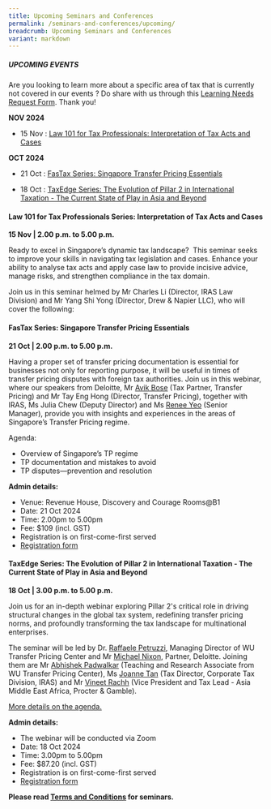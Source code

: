 ```yaml
---
title: Upcoming Seminars and Conferences
permalink: /seminars-and-conferences/upcoming/
breadcrumb: Upcoming Seminars and Conferences
variant: markdown
---
```

##### **UPCOMING EVENTS**
Are you looking to learn more about a specific area of tax that is currently not covered in our events ? 
Do share with us through this [Learning Needs Request Form](https://form.gov.sg/5d2c51283703d80011e52615). Thank you!

**NOV 2024**
* 15 Nov : [Law 101 for Tax Professionals: Interpretation of Tax Acts and Cases](#15nov-ta-id)

**OCT 2024**
* 21 Oct : [FasTax Series: Singapore Transfer Pricing Essentials](#21oct-ta-id)

* 18 Oct : [TaxEdge Series: The Evolution of Pillar 2 in International Taxation -
The Current State of Play in Asia and Beyond](#18oct-ta-id)


<a id="15nov-ta-id"></a>
#### **Law 101 for Tax Professionals Series: Interpretation of Tax Acts and Cases**<br>
**15 Nov | 2.00 p.m. to 5.00 p.m.**

Ready to excel in Singapore’s dynamic tax landscape?&nbsp; This seminar seeks to improve your skills in navigating tax legislation and cases. Enhance your ability to analyse tax acts and apply case law to provide incisive advice, manage risks, and strengthen compliance in the tax domain.

Join us in this seminar helmed by Mr Charles Li (Director, IRAS Law Division) and Mr Yang Shi Yong (Director, Drew &amp; Napier LLC), who will cover the following:

<a id="21oct-ta-id"></a>
#### **FasTax Series: Singapore Transfer Pricing Essentials**<br>
**21 Oct | 2.00 p.m. to 5.00 p.m.**

Having a proper set of transfer pricing documentation is essential for businesses not only for reporting purpose, it will be useful in times of transfer pricing disputes with foreign tax authorities. Join us in this webinar, where our speakers from Deloitte, Mr [Avik Bose](https://www.linkedin.com/in/avik-bose-63776014/) (Tax Partner, Transfer Pricing) and Mr Tay Eng Hong (Director, Transfer Pricing), together with IRAS, Ms Julia Chew (Deputy Director) and Ms [Renee Yeo](https://www.linkedin.com/in/reneeyeo/) (Senior Manager), provide you with insights and experiences in the areas of Singapore’s Transfer Pricing regime.

Agenda:

* Overview of Singapore’s TP regime
* TP documentation and mistakes to avoid
* TP disputes—prevention and resolution

**Admin details:**
*   Venue: Revenue House, Discovery and Courage Rooms@B1
*   Date: 21 Oct 2024
*   Time: 2.00pm to 5.00pm
*   Fee: $109 (incl. GST)
*   Registration is on first-come-first served
* [Registration form](https://form.gov.sg/66e96cee92186338ff8eea9b)


<a id="18oct-ta-id"></a>
#### **TaxEdge Series: The Evolution of Pillar 2 in International Taxation - The Current State of Play in Asia and Beyond**<br>
**18 Oct | 3.00 p.m. to 5.00 p.m.**

Join us for an in-depth webinar exploring Pillar 2's critical role in driving structural changes in the global tax system, redefining transfer pricing norms, and profoundly transforming the tax landscape for multinational enterprises.

The seminar will be led by Dr. [Raffaele Petruzzi](https://www.linkedin.com/in/raffaelepetruzzi/), Managing Director of WU Transfer Pricing Center and Mr [Michael Nixon](https://www.linkedin.com/in/michael-nixon-911b05a/), Partner, Deloitte. Joining them are Mr [Abhishek Padwalkar](https://www.linkedin.com/in/abhishek-padwalkar-54a97ab6/) (Teaching and Research Associate from WU Transfer Pricing Center), Ms [Joanne Tan](https://www.linkedin.com/in/joanne-tan-1994a3298/) (Tax Director, Corporate Tax Division, IRAS) and Mr [Vineet Rachh](https://www.linkedin.com/in/vineet-rachh-08037616b/) (Vice President and Tax Lead - Asia Middle East Africa, Procter &amp; Gamble).

[More details on the agenda.](/files/pillar2webinar_18oct24_updated17sep.pdf)

**Admin details:**
*   The webinar will be conducted via Zoom
*   Date: 18 Oct 2024
*   Time: 3.00pm to 5.00pm
*   Fee: $87.20 (incl. GST)
*   Registration is on first-come-first served
* [Registration form](https://form.gov.sg/66e96b40ec1853bdbbb242d0)




**Please read [Terms and Conditions](https://production-iras-tax-academy.netlify.com/executive-tax-programmes/terms-and-conditions/) for seminars.**